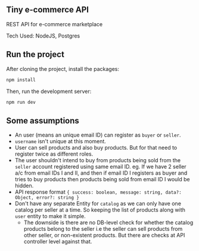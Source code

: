 ## Tiny e-commerce API

REST API for e-commerce marketplace

Tech Used: NodeJS, Postgres

## Run the project

After cloning the project, install the packages:

```bash
npm install
```

Then, run the development server:

```bash
npm run dev
```

## Some assumptions

- An user (means an unique email ID) can register as `buyer` or `seller`.
- `username` isn't unique at this moment.
- User can sell products and also buy products. But for that need to register twice as different roles.
- The user shouldn't intend to buy from products being sold from the `seller` account registered using same email ID. eg. If we have 2 seller a/c from email IDs I and II, and then if email ID I registers as buyer and tries to buy products then products being sold from email ID I would be hidden.
- API response format `{ success: boolean, message: string, data?: Object, error?: string }`
- Don't have any separate Entity for `catalog` as we can only have one catalog per seller at a time. So keeping the list of products along with `user` entity to make it simple.
  - The downside is there are no DB-level check for whether the catalog products belong to the seller i.e the seller can sell products from other seller, or non-existent products. But there are checks at API controller level against that.
